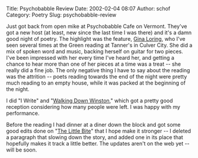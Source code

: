Title: Psychobabble Review
Date: 2002-02-04 08:07
Author: schof
Category: Poetry
Slug: psychobabble-review

Just got back from open mike at Psychobabble Cafe on Vermont. They've
got a new host (at least, new since the last time I was there) and it's
a damn good night of poetry. The highlight was the feature, [Gina
Loring](http://ginaloring.com/ginaloring/), who I've seen several times
at the Green reading at Tanner's in Culver City. She did a mix of spoken
word and music, backing herself on guitar for two pieces. I've been
impressed with her every time I've heard her, and getting a chance to
hear more than one of her pieces at a time was a treat -- she really did
a fine job. The only negative thing I have to say about the reading was
the attrition -- poets reading towards the end of the night were pretty
much reading to an empty house, while it was packed at the beginning of
the night.

I did "I Write" and "[Walking Down
Winston](http://schof.org/2001/12/20/walking-down-winston/ "Walking Down Winston"),"
which got a pretty good reception considering how many people were left.
I was happy with my performance.

Before the reading I had dinner at a diner down the block and got some
good edits done on "[The Little
Bite](http://schof.org/2002/01/15/the-little-bite/ "The Little Bite")"
that I hope make it stronger -- I deleted a paragraph that slowing down
the story, and added one in its place that hopefully makes it track a
little better. The updates aren't on the web yet -- will be soon.

<div class="blogger-post-footer">

<img alt width="1" height="1"></img>

</div>
